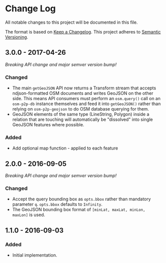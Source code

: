 # Change Log

All notable changes to this project will be documented in this file.

The format is based on [Keep a Changelog](http://keepachangelog.com/). This
project adheres to [Semantic Versioning](http://semver.org/).

## 3.0.0 - 2017-04-26
*Breaking API change and major semver version bump!*
### Changed
- The main `getGeoJSON` API now returns a Transform stream that accepts
  ndjson-formatted OSM documents and writes GeoJSON on the other side. This
  means API consumers must perform an `osm.query()` call on an `osm-p2p-db`
  instance themselves and feed it into `getGeoJSON()` rather than relying on
  `osm-p2p-geojson` to do OSM database querying for them.
- GeoJSON elements of the same type (LineString, Polygon) inside a relation that
  are touching will automatically be "dissolved" into single GeoJSON features
  where possible.
### Added
- Add optional map function - applied to each feature

## 2.0.0 - 2016-09-05
*Breaking API change and major semver version bump!*
### Changed
- Accept the query bounding box as `opts.bbox` rather than mandatory parameter
  `q`. `opts.bbox` defaults to `Infinity`.
- The GeoJSON bounding box format of `[minLat, maxLat, minLon, maxLon]` is used.

## 1.1.0 - 2016-09-03
### Added
- Initial implementation.

